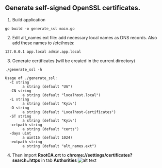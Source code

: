 ## Generate self-signed OpenSSL certificates.

1. Build application
```
go build -o generate_ssl main.go
```
2. Edit alt_names.ext file: add necessary local names as DNS records. Also add these names to /etc/hosts:
```
127.0.0.1 app.local admin.app.local
```
3. Generate certificates (will be created in the current directory)
```
./generate_ssl -h

Usage of ./generate_ssl:
  -C string
        a string (default "UA")
  -CN string
        a string (default "localhost.local")
  -L string
        a string (default "Kyiv")
  -O string
        a string (default "Localhost-Certificates")
  -ST string
        a string (default "Kyiv")
  -crtpath string
        a string (default "certs")
  -days uint
        a uint16 (default 1024)
  -extpath string
        a string (default "alt_names.ext")
```
4. Then import <strong>RootCA.crt</strong> to <strong>chrome://settings/certificates?search=https</strong> in tab <strong>Authorities</strong>
![alt text](https://raw.githubusercontent.com/oleksiivelychko/generate-openssl/master/screen.png)
